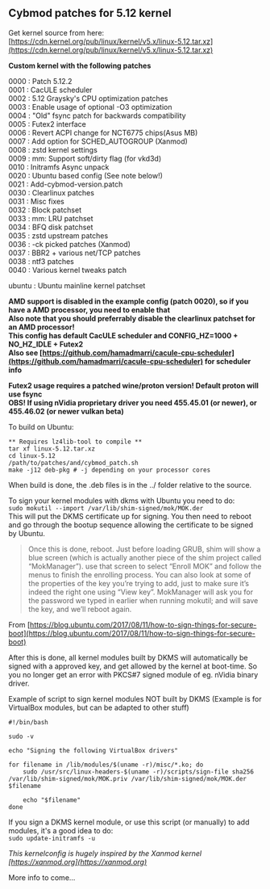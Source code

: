 ## Cybmod patches for 5.12 kernel  

Get kernel source from here: [https://cdn.kernel.org/pub/linux/kernel/v5.x/linux-5.12.tar.xz](https://cdn.kernel.org/pub/linux/kernel/v5.x/linux-5.12.tar.xz)  

**Custom kernel with the following patches**  

0000 : Patch 5.12.2  
0001 : CacULE scheduler  
0002 : 5.12 Graysky's CPU optimization patches  
0003 : Enable usage of optional -O3 optimization  
0004 : "Old" fsync patch for backwards compatibility  
0005 : Futex2 interface  
0006 : Revert ACPI change for NCT6775 chips(Asus MB)  
0007 : Add option for SCHED_AUTOGROUP (Xanmod)  
0008 : zstd kernel settings  
0009 : mm: Support soft/dirty flag (for vkd3d)  
0010 : Initramfs Async unpack  
0020 : Ubuntu based config (See note below!)  
0021 : Add-cybmod-version.patch  
0030 : Clearlinux patches  
0031 : Misc fixes  
0032 : Block patchset  
0033 : mm: LRU patchset  
0034 : BFQ disk patchset  
0035 : zstd upstream patches  
0036 : -ck picked patches (Xanmod)  
0037 : BBR2 + various net/TCP patches  
0038 : ntf3 patches  
0040 : Various kernel tweaks patch  

ubuntu : Ubuntu mainline kernel patchset  

**AMD support is disabled in the example config (patch 0020), so if you have a AMD processor, you need to enable that**  
**Also note that you should preferrably disable the clearlinux patchset for an AMD processor!**  
**This config has default CacULE scheduler and CONFIG_HZ=1000 + NO_HZ_IDLE + Futex2**  
**Also see [https://github.com/hamadmarri/cacule-cpu-scheduler](https://github.com/hamadmarri/cacule-cpu-scheduler) for scheduler info**  

**Futex2 usage requires a patched wine/proton version! Default proton will use fsync**  
**OBS! If using nVidia proprietary driver you need 455.45.01 (or newer), or 455.46.02 (or newer vulkan beta)**  

To build on Ubuntu:  
```
** Requires lz4lib-tool to compile **
tar xf linux-5.12.tar.xz    
cd linux-5.12  
/path/to/patches/and/cybmod_patch.sh  
make -j12 deb-pkg # -j depending on your processor cores  
```
When build is done, the .deb files is in the ../ folder relative to the source.  

To sign your kernel modules with dkms with Ubuntu you need to do:  
`sudo mokutil --import /var/lib/shim-signed/mok/MOK.der`  
This will put the DKMS certificate up for signing. You then need to reboot and go through the bootup sequence allowing the certificate to be signed by Ubuntu.  

>Once this is done, reboot. Just before loading GRUB, shim will show a blue screen (which is actually another piece of the shim project called “MokManager”). use that screen to select “Enroll MOK” and follow the menus to finish the enrolling process. You can also look at some of the properties of the key you’re trying to add, just to make sure it’s indeed the right one using “View key”. MokManager will ask you for the password we typed in earlier when running mokutil; and will save the key, and we’ll reboot again.  

From [https://blog.ubuntu.com/2017/08/11/how-to-sign-things-for-secure-boot](https://blog.ubuntu.com/2017/08/11/how-to-sign-things-for-secure-boot)  

After this is done, all kernel modules built by DKMS will automatically be signed with a approved key, and get allowed by the kernel at boot-time. So you no longer get an error with PKCS#7 signed module of eg. nVidia binary driver.  

Example of script to sign kernel modules NOT built by DKMS (Example is for VirtualBox modules, but can be adapted to other stuff)  
```
#!/bin/bash

sudo -v

echo "Signing the following VirtualBox drivers"

for filename in /lib/modules/$(uname -r)/misc/*.ko; do
	sudo /usr/src/linux-headers-$(uname -r)/scripts/sign-file sha256 /var/lib/shim-signed/mok/MOK.priv /var/lib/shim-signed/mok/MOK.der $filename

	echo "$filename"
done
```
If you sign a DKMS kernel module, or use this script (or manually) to add modules, it's a good idea to do:  
`sudo update-initramfs -u`  

_This kernelconfig is hugely inspired by the Xanmod kernel [https://xanmod.org](https://xanmod.org)_  

More info to come...  
